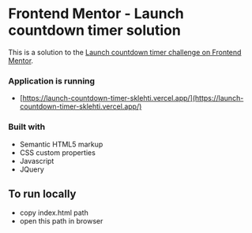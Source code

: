 # Frontend Mentor - Launch countdown timer solution

This is a solution to the [Launch countdown timer challenge on Frontend Mentor](https://www.frontendmentor.io/challenges/launch-countdown-timer-N0XkGfyz-).

### Application is running

- [https://launch-countdown-timer-sklehti.vercel.app/](https://launch-countdown-timer-sklehti.vercel.app/)

### Built with

- Semantic HTML5 markup
- CSS custom properties
- Javascript
- JQuery

## To run locally

- copy index.html path
- open this path in browser
